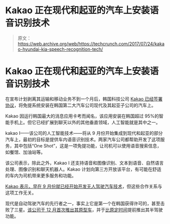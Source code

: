 # Kakao 正在现代和起亚的汽车上安装语音识别技术

> 原文：<https://web.archive.org/web/https://techcrunch.com/2017/07/24/kakao-hyundai-kia-speech-recognition-tech/>

# Kakao 正在现代和起亚的汽车上安装语音识别技术

在宣布计划剥离其运输和移动业务不到一个月后，韩国科技公司 [Kakao 已经签署协议](https://web.archive.org/web/20221208162155/http://www.kakaocorp.com/en/pr/pressRelease_view?page=1&group=1&idx=9023)，将免提系统安装在韩国第二大汽车公司现代及其起亚子公司的汽车上。

Kakao 因运行韩国最大的消息应用卡考而闻名，该应用安装在韩国超过 95%的智能手机上。但它已经扩展到聊天以外的其他垂直领域，人工智能就是其中之一。

kakao I——该公司的人工智能技术——将从 9 月份开始集成到现代和起亚的部分汽车上，最初的目标是提供车内语音识别技术。两家汽车公司都帮助开发了这项服务，其中包括“One Shot”，这是一项免提功能，让司机可以使用语音搜索信息，如餐馆、加油站等。

该公司表示，除此之外，Kakao I 还支持语音和图像识别、文本到语音、自然语言处理、图像识别和聊天机器人。Kakao 计划向第三方开放该平台，有可能在舒适的车内为司机带来更多服务和功能。

[Kakao 表示，早在 9 月份就已经开始开发无人驾驶汽车技术](https://web.archive.org/web/20221208162155/http://www.koreaherald.com/view.php?ud=20160922000980)，但这些合作关系与这项工作无关。

现代是自动驾驶汽车的先行者之一，事实上它是第一个在韩国获得许可的，甚至击败了三星。[该公司于 12 月首次推出其原型车](https://web.archive.org/web/20221208162155/https://beta.techcrunch.com/2016/12/19/hyundais-self-driving-system-aims-at-affordability/)，并于[比原定时间](https://web.archive.org/web/20221208162155/https://beta.techcrunch.com/2017/07/17/hyundai-launching-its-semi-self-driving-features-earlier-than-planned/)提前推出其半驾驶功能。